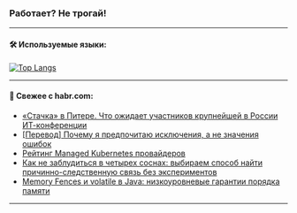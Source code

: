 ### Работает? Не трогай!

---
<!--
#### 🛠️ Technical stack:

![Java](https://img.shields.io/badge/Java-informational?logo=Oracle&style=flat&logoColor=white&color=FF4500)
![Kotlin](https://img.shields.io/badge/Kotlin-informational?logo=Kotlin&style=flat&logoColor=white&color=774D97)
![TS](https://img.shields.io/badge/TypeScript-informational?logo=typeScript&style=flat&logoColor=black&color=017acc)
![Python](https://img.shields.io/badge/Python-informational?logo=Python&style=flat&logoColor=black&color=ffdd54) <br>
![Spring](https://img.shields.io/badge/Spring-informational?logo=Spring&style=flat&logoColor=white&color=6DB33F) 
![SpringBoot](https://img.shields.io/badge/SpringBoot-informational?logo=SpringBoot&style=flat&logoColor=white&color=6DB33F)
![Nest](https://img.shields.io/badge/NestJS-informational?logo=NestJS&style=flat&logoColor=white&color=E0234E) 
![NodeJS](https://img.shields.io/badge/NodeJS-informational?logo=node.js&style=flat&logoColor=white&color=70A760)<br>
![PostgreSQL](https://img.shields.io/badge/PostgreSQL-informational?logo=PostgreSQL&style=flat&logoColor=white&color=DAA520)
![MongoDB](https://img.shields.io/badge/MongoDB-informational?logo=MongoDB&style=flat&logoColor=white&color=870000)
![Apache](https://img.shields.io/badge/Apache-informational?logo=apache&style=flat&logoColor=white&color=f74e28)

___ 
-->

#### 🛠️ Используемые языки:

[![Top Langs](https://github-readme-stats-u2qms2cxw-advtsettinggmailcoms-projects.vercel.app/api/top-langs/?username=zloylis&langs_count=10&hide_title=true&title_color=e6edf3&size_weight=0.5&count_weight=0.5&layout=compact&hide_progress=true&hide_border=true&theme=dracula)](https://github.com/zloylis)

<!---


####  :octocat:&nbsp;&nbsp; Статистика:

![GitHub stats](https://github-readme-stats-u2qms2cxw-advtsettinggmailcoms-projects.vercel.app/api?username=zloylis&show_icons=true&hide_border=true&theme=dracula&title_color=e6edf3&include_all_commits=true&count_private=true&hide_rank=false&hide_title=true&rank_icon=github)
-->
---

#### 💬 Свежее с habr.com:

<!-- BLOG-POST-LIST:START -->
- [«Стачка» в Питере. Что ожидает участников крупнейшей в России ИТ-конференции](https://habr.com/ru/articles/843762/?utm_source=habrahabr&utm_medium=rss&utm_campaign=843762)
- [[Перевод] Почему я предпочитаю исключения, а не значения ошибок](https://habr.com/ru/companies/ruvds/articles/843728/?utm_source=habrahabr&utm_medium=rss&utm_campaign=843728)
- [Рейтинг Managed Kubernetes провайдеров](https://habr.com/ru/articles/843748/?utm_source=habrahabr&utm_medium=rss&utm_campaign=843748)
- [Как не заблудиться в четырех соснах: выбираем способ найти причинно-следственную связь без экспериментов](https://habr.com/ru/companies/vkusvill/articles/843744/?utm_source=habrahabr&utm_medium=rss&utm_campaign=843744)
- [Memory Fences и volatile в Java: низкоуровневые гарантии порядка памяти](https://habr.com/ru/companies/otus/articles/843394/?utm_source=habrahabr&utm_medium=rss&utm_campaign=843394)
<!-- BLOG-POST-LIST:END -->

---
